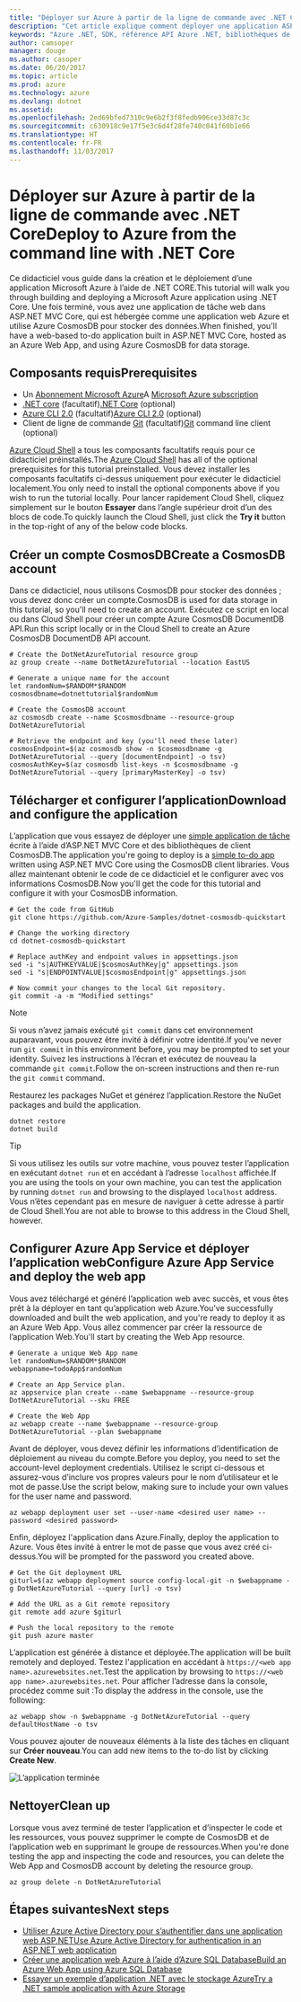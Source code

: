 ```yaml
---
title: "Déployer sur Azure à partir de la ligne de commande avec .NET Core"
description: "Cet article explique comment déployer une application ASP.NET Core sur Azure App Service à l’aide d’outils en ligne de commande."
keywords: "Azure .NET, SDK, référence API Azure .NET, bibliothèques de classes .NET Azure"
author: camsoper
manager: douge
ms.author: casoper
ms.date: 06/20/2017
ms.topic: article
ms.prod: azure
ms.technology: azure
ms.devlang: dotnet
ms.assetid: 
ms.openlocfilehash: 2ed69bfed7310c9e6b2f3f8fedb906ce33d87c3c
ms.sourcegitcommit: c630918c9e17f5e3c6d4f28fe740c041f60b1e66
ms.translationtype: HT
ms.contentlocale: fr-FR
ms.lasthandoff: 11/03/2017
---
```

# <a name="deploy-to-azure-from-the-command-line-with-net-core"></a><span data-ttu-id="4b5b9-104">Déployer sur Azure à partir de la ligne de commande avec .NET Core</span><span class="sxs-lookup"><span data-stu-id="4b5b9-104">Deploy to Azure from the command line with .NET Core</span></span>

<span data-ttu-id="4b5b9-105">Ce didacticiel vous guide dans la création et le déploiement d’une application Microsoft Azure à l’aide de .NET CORE.</span><span class="sxs-lookup"><span data-stu-id="4b5b9-105">This tutorial will walk you through building and deploying a Microsoft Azure application using .NET Core.</span></span>  <span data-ttu-id="4b5b9-106">Une fois terminé, vous avez une application de tâche web dans ASP.NET MVC Core, qui est hébergée comme une application web Azure et utilise Azure CosmosDB pour stocker des données.</span><span class="sxs-lookup"><span data-stu-id="4b5b9-106">When finished, you'll have a web-based to-do application built in ASP.NET MVC Core, hosted as an Azure Web App, and using Azure CosmosDB for data storage.</span></span>

## <a name="prerequisites"></a><span data-ttu-id="4b5b9-107">Composants requis</span><span class="sxs-lookup"><span data-stu-id="4b5b9-107">Prerequisites</span></span>

* <span data-ttu-id="4b5b9-108">Un [Abonnement Microsoft Azure](https://azure.microsoft.com/free/)</span><span class="sxs-lookup"><span data-stu-id="4b5b9-108">A [Microsoft Azure subscription](https://azure.microsoft.com/free/)</span></span>
* <span data-ttu-id="4b5b9-109">[.NET core](https://www.microsoft.com/net/download/core) (facultatif)</span><span class="sxs-lookup"><span data-stu-id="4b5b9-109">[.NET Core](https://www.microsoft.com/net/download/core) (optional)</span></span>
* <span data-ttu-id="4b5b9-110">[Azure CLI 2.0](/cli/azure/install-az-cli2) (facultatif)</span><span class="sxs-lookup"><span data-stu-id="4b5b9-110">[Azure CLI 2.0](/cli/azure/install-az-cli2) (optional)</span></span>
* <span data-ttu-id="4b5b9-111">Client de ligne de commande [Git](https://www.git-scm.com/) (facultatif)</span><span class="sxs-lookup"><span data-stu-id="4b5b9-111">[Git](https://www.git-scm.com/) command line client (optional)</span></span>

<span data-ttu-id="4b5b9-112">[Azure Cloud Shell](/azure/cloud-shell/) a tous les composants facultatifs requis pour ce didacticiel préinstallés.</span><span class="sxs-lookup"><span data-stu-id="4b5b9-112">The [Azure Cloud Shell](/azure/cloud-shell/) has all of the optional prerequisites for this tutorial preinstalled.</span></span>  <span data-ttu-id="4b5b9-113">Vous devez installer les composants facultatifs ci-dessus uniquement pour exécuter le didacticiel localement.</span><span class="sxs-lookup"><span data-stu-id="4b5b9-113">You only need to install the optional components above if you wish to run the tutorial locally.</span></span>  <span data-ttu-id="4b5b9-114">Pour lancer rapidement Cloud Shell, cliquez simplement sur le bouton **Essayer** dans l’angle supérieur droit d’un des blocs de code.</span><span class="sxs-lookup"><span data-stu-id="4b5b9-114">To quickly launch the Cloud Shell, just click the **Try it** button in the top-right of any of the below code blocks.</span></span>

## <a name="create-a-cosmosdb-account"></a><span data-ttu-id="4b5b9-115">Créer un compte CosmosDB</span><span class="sxs-lookup"><span data-stu-id="4b5b9-115">Create a CosmosDB account</span></span>

<span data-ttu-id="4b5b9-116">Dans ce didacticiel, nous utilisons CosmosDB pour stocker des données ; vous devez donc créer un compte.</span><span class="sxs-lookup"><span data-stu-id="4b5b9-116">CosmosDB is used for data storage in this tutorial, so you'll need to create an account.</span></span>  <span data-ttu-id="4b5b9-117">Exécutez ce script en local ou dans Cloud Shell pour créer un compte Azure CosmosDB DocumentDB API.</span><span class="sxs-lookup"><span data-stu-id="4b5b9-117">Run this script locally or in the Cloud Shell to create an Azure CosmosDB DocumentDB API account.</span></span>

```azurecli-interactive
# Create the DotNetAzureTutorial resource group
az group create --name DotNetAzureTutorial --location EastUS

# Generate a unique name for the account
let randomNum=$RANDOM*$RANDOM
cosmosdbname=dotnettutorial$randomNum

# Create the CosmosDB account
az cosmosdb create --name $cosmosdbname --resource-group DotNetAzureTutorial

# Retrieve the endpoint and key (you'll need these later)
cosmosEndpoint=$(az cosmosdb show -n $cosmosdbname -g DotNetAzureTutorial --query [documentEndpoint] -o tsv)
cosmosAuthKey=$(az cosmosdb list-keys -n $cosmosdbname -g DotNetAzureTutorial --query [primaryMasterKey] -o tsv)

```

## <a name="download-and-configure-the-application"></a><span data-ttu-id="4b5b9-118">Télécharger et configurer l’application</span><span class="sxs-lookup"><span data-stu-id="4b5b9-118">Download and configure the application</span></span>

<span data-ttu-id="4b5b9-119">L’application que vous essayez de déployer une [simple application de tâche](https://github.com/Azure-Samples/dotnet-cosmosdb-quickstart/) écrite à l’aide d’ASP.NET MVC Core et des bibliothèques de client CosmosDB.</span><span class="sxs-lookup"><span data-stu-id="4b5b9-119">The application you're going to deploy is a [simple to-do app](https://github.com/Azure-Samples/dotnet-cosmosdb-quickstart/) written using ASP.NET MVC Core using the CosmosDB client libraries.</span></span>  <span data-ttu-id="4b5b9-120">Vous allez maintenant obtenir le code de ce didacticiel et le configurer avec vos informations CosmosDB.</span><span class="sxs-lookup"><span data-stu-id="4b5b9-120">Now you'll get the code for this tutorial and configure it with your CosmosDB information.</span></span>

```azurecli-interactive
# Get the code from GitHub
git clone https://github.com/Azure-Samples/dotnet-cosmosdb-quickstart

# Change the working directory
cd dotnet-cosmosdb-quickstart

# Replace authKey and endpoint values in appsettings.json
sed -i "s|AUTHKEYVALUE|$cosmosAuthKey|g" appsettings.json
sed -i "s|ENDPOINTVALUE|$cosmosEndpoint|g" appsettings.json

# Now commit your changes to the local Git repository.
git commit -a -m "Modified settings"

```

> [!NOTE]
> <span data-ttu-id="4b5b9-121">Si vous n’avez jamais exécuté `git commit` dans cet environnement auparavant, vous pouvez être invité à définir votre identité.</span><span class="sxs-lookup"><span data-stu-id="4b5b9-121">If you've never run `git commit` in this environment before, you may be prompted to set your identity.</span></span> <span data-ttu-id="4b5b9-122">Suivez les instructions à l’écran et exécutez de nouveau la commande `git commit`.</span><span class="sxs-lookup"><span data-stu-id="4b5b9-122">Follow the on-screen instructions and then re-run the `git commit` command.</span></span>

<span data-ttu-id="4b5b9-123">Restaurez les packages NuGet et générez l’application.</span><span class="sxs-lookup"><span data-stu-id="4b5b9-123">Restore the NuGet packages and build the application.</span></span>

```azurecli-interactive
dotnet restore
dotnet build
```

> [!TIP]
> <span data-ttu-id="4b5b9-124">Si vous utilisez les outils sur votre machine, vous pouvez tester l’application en exécutant `dotnet run` et en accédant à l’adresse `localhost` affichée.</span><span class="sxs-lookup"><span data-stu-id="4b5b9-124">If you are using the tools on your own machine, you can test the application by running `dotnet run` and browsing to the displayed `localhost` address.</span></span>  <span data-ttu-id="4b5b9-125">Vous n’êtes cependant pas en mesure de naviguer à cette adresse à partir de Cloud Shell.</span><span class="sxs-lookup"><span data-stu-id="4b5b9-125">You are not able to browse to this address in the Cloud Shell, however.</span></span>  

## <a name="configure-azure-app-service-and-deploy-the-web-app"></a><span data-ttu-id="4b5b9-126">Configurer Azure App Service et déployer l’application web</span><span class="sxs-lookup"><span data-stu-id="4b5b9-126">Configure Azure App Service and deploy the web app</span></span>

<span data-ttu-id="4b5b9-127">Vous avez téléchargé et généré l’application web avec succès, et vous êtes prêt à la déployer en tant qu’application web Azure.</span><span class="sxs-lookup"><span data-stu-id="4b5b9-127">You've successfully downloaded and built the web application, and you're ready to deploy it as an Azure Web App.</span></span>  <span data-ttu-id="4b5b9-128">Vous allez commencer par créer la ressource de l’application Web.</span><span class="sxs-lookup"><span data-stu-id="4b5b9-128">You'll start by creating the Web App resource.</span></span>

```azurecli-interactive
# Generate a unique Web App name
let randomNum=$RANDOM*$RANDOM
webappname=todoApp$randomNum

# Create an App Service plan.
az appservice plan create --name $webappname --resource-group DotNetAzureTutorial --sku FREE

# Create the Web App
az webapp create --name $webappname --resource-group DotNetAzureTutorial --plan $webappname

```

<span data-ttu-id="4b5b9-129">Avant de déployer, vous devez définir les informations d’identification de déploiement au niveau du compte.</span><span class="sxs-lookup"><span data-stu-id="4b5b9-129">Before you deploy, you need to set the account-level deployment credentials.</span></span>  <span data-ttu-id="4b5b9-130">Utilisez le script ci-dessous et assurez-vous d’inclure vos propres valeurs pour le nom d’utilisateur et le mot de passe.</span><span class="sxs-lookup"><span data-stu-id="4b5b9-130">Use the script below, making sure to include your own values for the user name and password.</span></span>

```azurecli-interactive
az webapp deployment user set --user-name <desired user name> --password <desired password>
```

<span data-ttu-id="4b5b9-131">Enfin, déployez l'application dans Azure.</span><span class="sxs-lookup"><span data-stu-id="4b5b9-131">Finally, deploy the application to Azure.</span></span>  <span data-ttu-id="4b5b9-132">Vous êtes invité à entrer le mot de passe que vous avez créé ci-dessus.</span><span class="sxs-lookup"><span data-stu-id="4b5b9-132">You will be prompted for the password you created above.</span></span>

```azurecli-interactive
# Get the Git deployment URL
giturl=$(az webapp deployment source config-local-git -n $webappname -g DotNetAzureTutorial --query [url] -o tsv)

# Add the URL as a Git remote repository
git remote add azure $giturl

# Push the local repository to the remote
git push azure master
```

<span data-ttu-id="4b5b9-133">L’application est générée à distance et déployée.</span><span class="sxs-lookup"><span data-stu-id="4b5b9-133">The application will be built remotely and deployed.</span></span>  <span data-ttu-id="4b5b9-134">Testez l'application en accédant à `https://<web app name>.azurewebsites.net`.</span><span class="sxs-lookup"><span data-stu-id="4b5b9-134">Test the application by browsing to `https://<web app name>.azurewebsites.net`.</span></span>  <span data-ttu-id="4b5b9-135">Pour afficher l’adresse dans la console, procédez comme suit :</span><span class="sxs-lookup"><span data-stu-id="4b5b9-135">To display the address in the console, use the following:</span></span>

```azurecli-interactive
az webapp show -n $webappname -g DotNetAzureTutorial --query defaultHostName -o tsv
```

<span data-ttu-id="4b5b9-136">Vous pouvez ajouter de nouveaux éléments à la liste des tâches en cliquant sur **Créer nouveau**.</span><span class="sxs-lookup"><span data-stu-id="4b5b9-136">You can add new items to the to-do list by clicking **Create New**.</span></span>

![L’application terminée](./media/dotnet-quickstart/todo.png)

## <a name="clean-up"></a><span data-ttu-id="4b5b9-138">Nettoyer</span><span class="sxs-lookup"><span data-stu-id="4b5b9-138">Clean up</span></span>

<span data-ttu-id="4b5b9-139">Lorsque vous avez terminé de tester l’application et d’inspecter le code et les ressources, vous pouvez supprimer le compte de CosmosDB et de l’application web en supprimant le groupe de ressources.</span><span class="sxs-lookup"><span data-stu-id="4b5b9-139">When you're done testing the app and inspecting the code and resources, you can delete the Web App and CosmosDB account by deleting the resource group.</span></span>

```azurecli-interactive
az group delete -n DotNetAzureTutorial
```

## <a name="next-steps"></a><span data-ttu-id="4b5b9-140">Étapes suivantes</span><span class="sxs-lookup"><span data-stu-id="4b5b9-140">Next steps</span></span>

* [<span data-ttu-id="4b5b9-141">Utiliser Azure Active Directory pour s’authentifier dans une application web ASP.NET</span><span class="sxs-lookup"><span data-stu-id="4b5b9-141">Use Azure Active Directory for authentication in an ASP.NET web application</span></span>](/azure/active-directory/develop/active-directory-devquickstarts-webapp-dotnet)
* [<span data-ttu-id="4b5b9-142">Créer une application web Azure à l’aide d’Azure SQL Database</span><span class="sxs-lookup"><span data-stu-id="4b5b9-142">Build an Azure Web App using Azure SQL Database</span></span>](/azure/app-service-web/web-sites-dotnet-get-started)
* [<span data-ttu-id="4b5b9-143">Essayer un exemple d’application .NET avec le stockage Azure</span><span class="sxs-lookup"><span data-stu-id="4b5b9-143">Try a .NET sample application with Azure Storage</span></span>](/azure/storage/storage-samples-dotnet)


